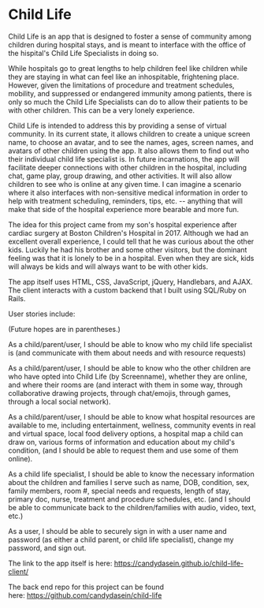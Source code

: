 
# Child Life

Child Life is an app that is designed to foster a sense of community among children during hospital stays, and is meant to interface with the office of the hispital's Child Life Specialists in doing so.

While hospitals go to great lengths to help children feel like children while they are staying in what can feel like an inhospitable, frightening place. However, given the limitations of procedure and treatment schedules, mobility, and suppressed or endangered immunity among patients, there is only so much the Child Life Specialists can do to allow their patients to be with other children. This can be a very lonely experience.

Child Life is intended to address this by providing a sense of virtual community. In its current state, it allows children to create a unique screen name, to choose an avatar, and to see the names, ages, screen names, and avatars of other children using the app. It also allows them to find out who their individual child life specialist is. In future incarnations, the app will facilitate deeper connections with other children in the hospital, including chat, game play, group drawing, and other activities. It will also allow children to see who is online at any given time. I can imagine a scenario where it also interfaces with non-sensitive medical information in order to help with treatment scheduling, reminders, tips, etc. -- anything that will make that side of the hospital experience more bearable and more fun.

The idea for this project came from my son's hospital experience after cardiac surgery at Boston Children's Hospital in 2017. Although we had an excellent overall experience, I could tell that he was curious about the other kids. Luckily he had his brother and some other visitors, but the dominant feeling was that it is lonely to be in a hospital. Even when they are sick, kids will always be kids and will always want to be with other kids.

The app itself uses HTML, CSS, JavaScript, jQuery, Handlebars, and AJAX. The client interacts with a custom backend that I built using SQL/Ruby on Rails.

User stories include:

(Future hopes are in parentheses.)

As a child/parent/user, I should be able to know who my child life specialist is (and communicate with them about needs and with resource requests)

As a child/parent/user, I should be able to know who the other children are who have opted into Child Life (by Screenname), whether they are online, and where their rooms are (and interact with them in some way, through collaborative drawing projects, through chat/emojis, through games, through a local social network).

As a child/parent/user, I should be able to know what hospital resources are available to me, including entertainment, wellness, community events in real and virtual space, local food delivery options, a hospital map a child can draw on, various forms of information and education about my child's condition, (and I should be able to request them and use some of them online).

As a child life specialist, I should be able to know the necessary information about the children and families I serve such as name, DOB, condition, sex, family members, room #, special needs and requests, length of stay, primary doc, nurse, treatment and procedure schedules, etc. (and I should be able to communicate back to the children/families with audio, video, text, etc.)

As a user, I should be able to securely sign in with a user name and password (as either a child parent, or child life specialist), change my password, and sign out.

The link to the app itself is here: https://candydasein.github.io/child-life-client/

The back end repo for this project can be found here: https://github.com/candydasein/child-life


